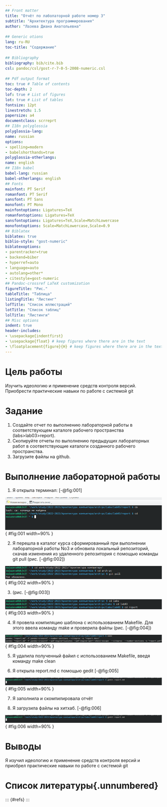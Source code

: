 ```yaml
---
## Front matter
title: "Отчёт по лаболаторной работе номер 3"
subtitle: "Архитектура программирования"
author: "Лазева Диана Анатольевна"

## Generic otions
lang: ru-RU
toc-title: "Содержание"

## Bibliography
bibliography: bib/cite.bib
csl: pandoc/csl/gost-r-7-0-5-2008-numeric.csl

## Pdf output format
toc: true # Table of contents
toc-depth: 2
lof: true # List of figures
lot: true # List of tables
fontsize: 12pt
linestretch: 1.5
papersize: a4
documentclass: scrreprt
## I18n polyglossia
polyglossia-lang:
name: russian
options:
- spelling=modern
- babelshorthands=true
polyglossia-otherlangs:
name: english
## I18n babel
babel-lang: russian
babel-otherlangs: english
## Fonts
mainfont: PT Serif
romanfont: PT Serif
sansfont: PT Sans
monofont: PT Mono
mainfontoptions: Ligatures=TeX
romanfontoptions: Ligatures=TeX
sansfontoptions: Ligatures=TeX,Scale=MatchLowercase
monofontoptions: Scale=MatchLowercase,Scale=0.9
## Biblatex
biblatex: true
biblio-style: "gost-numeric"
biblatexoptions:
- parentracker=true
- backend=biber
- hyperref=auto
- language=auto
- autolang=other*
- citestyle=gost-numeric
## Pandoc-crossref LaTeX customization
figureTitle: "Рис."
tableTitle: "Таблица"
listingTitle: "Листинг"
lofTitle: "Список иллюстраций"
lotTitle: "Список таблиц"
lolTitle: "Листинги"
## Misc options
indent: true
header-includes:
- \usepackage{indentfirst}
- \usepackage{float} # keep figures where there are in the text
- \floatplacement{figure}{H} # keep figures where there are in the text
---
```


# Цель работы

Изучить идеологию и применение средств контроля версий. Приобрести практические навыки по работе с системой git

# Задание

1. Создайте отчет по выполнению лабораторной работы в соответствующем
каталоге рабочего пространства (labs>lab03>report).
2. Скопируйте отчеты по выполнению предыдущих лабораторных работ в
соответствующие каталоги созданного рабочего пространства.
3. Загрузите файлы на github.

# Выполнение лабораторной работы

1. Я открыла терминал: [-@fig:001]

![терминал](image/1.png){ #fig:001 width=90% }

2. Я перешла в каталог курса сформированный при выполнении лабораторной работы No3 и обновила локальный репозиторий, скачав изменения из удаленного репозитория с помощью команды git pull (рис. [-@fig:002])

![терминал](image/2.png){ #fig:002 width=90% }


3.  (рис. [-@fig:003])

![терминал](image/3.png){ #fig:003 width=90% }

4. Я провела компиляцию шаблона с использованием Makefile. Для этого ввела команду make и проверила файлы (рис. [-@fig:004])

![терминал](image/4.png){ #fig:004 width=90% }

5. Я удалила полученный файил с использованием Makefile, введя команду make clean 

6. Я открыла report.md с помощью gedit [-@fig:005]

![терминал](image/5.png){ #fig:005 width=90% }

7. Я заполнила и скомпилировала отчёт

8. Я загрузила файлы на хитхаб. [-@fig:006]

![терминал](image/5.png){ #fig:006 width=90% }

# Выводы

Я изучил идеологию и применение средств контроля версий и приобрел практические навыки по работе с системой git

# Список литературы{.unnumbered}

::: {#refs}
:::

